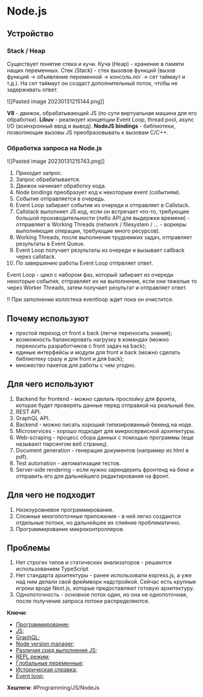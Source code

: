 
# Node.js

## Устройство

### Stack / Heap

Существует понятие стека и кучи.
Куча (Heap) - хранение в памяти нащих переменных.
Стек (Stack) - стек вызовов функций (вызов функций -> объявление переменной -> консоль.лог -> сет таймаут и т.д.). На сет таймаут он создаст дополнительный поток, чтобы не задерживать ответ.

![[Pasted image 20230131215144.png]]

**V8** - движок, обрабатывающий JS (по сути виртуальная машина для его обработки).
**Libuv** - реализует концепции Event Loop, thread pool, async I/O (асинхронный ввод и вывод).
**NodeJS bindings** - библиотеки, позволяющие вызовы JS преобразовывать к вызовам C/C++.

### Обработка запроса на Node.js

![[Pasted image 20230131215743.png]]

1) Приходит запрос.
2) Запрос обрабатывается.
3) Движок начинает обработку кода.
4) Node bindings преобразует код к некоторым event (событиям).
5) Событие отправляется в очередь.
6) Event Loop забирает событие из очереди и отправляет в Callstack.
7) Callstack выполняет JS код, если он встречает что-то, требующее большой производительности (либо API для выдержки времени) - отправляет в Working Threads (network / filesystem / ... - воркеры выполняющие операции, требующие много ресурсов).
8) Working Threads, после выполнения трудоемких задач, отправляет результаты в Event Queue.
9) Event Loop получает результаты из очереди и вызывает callback через callstack.
10) По завершению работы Event Loop отпрвляет  ответ.

Event Loop - цикл с набором фаз, который забирает из очереди некоторые события, отправляет их на выполнение, если они тяжелые то через Worker Threads, затем получает результат и отправляет ответ.

!! При заполнении коллстека eventloop ждет пока он очистится.

## Почему используют

- простой переход от front к back (легче переносить знания);
- возможность балансировать нагрузку в командах (можно переносить разработчиков с front задач на back);
- единые интерфейсы и модули для front и back (можно сделать библиотеку сразу и для front и для back);
- множество пакетов для работы с чем угодно.

## Для чего используют

1) Backend for frontend - можно сделать прослойку для фронта, которая будет проверять данные перед отправкой на реальный бек.
2) REST API.
3) GraphQL API.
4) Backend - можно писать хороший типизированный бекенд на ноде.
5) Microservices - хорошо подходит для микросервисной архитектуры.
6) Web-scraping - процесс сбора данных с помощью программы (еще называют парсингом веб страниц).
7) Document generation - генерация документов (например из html в pdf).
8) Test automation - автоматизация тестов.
9) Server-side rendering - если нужно зарендерить фронтенд на беке и отправить его для дальнейшего редактирования на фронт.

## Для чего не подходит

1) Низкоуровневое программирование.
2) Сложные многопоточные приложения - в ней легко создаются отдельные потоки, но дальнейшее их слияние проблематично.
3) Программирование микроконтроллеров.

## Проблемы

1) Нет строгих типов и статических анализаторов - решаются использованием TypeScript
2) Нет стандарта архитектуры - ранее использовали express.js, а уже над ним делали свой фреймворк надстройкой. Сейчас есть крупные игроки вроде Next.js, которые предоставляют готовую архитектуру.
3) Однопоточность - основное поток один, но она не однопоточная, после получения запроса потоки распределяются.

**Ключи:**
- [Программирование](PROGRAMMING);
- [JS](javascript);
- [GraphQL](graphql.md);
- [Node version manager](nvm);
- [Различия сред выполнения JS](js-env-compare);
- [REPL режим](repl-mode);
- [Глобальные переменные](node-global-variables);
- [Историческая справка](node-history);
- [Event loop](event-loop.md);

**Хештеги:** #Programming/JS/NodeJs